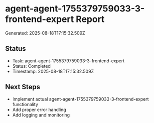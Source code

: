 # agent-agent-1755379759033-3-frontend-expert Report

Generated: 2025-08-18T17:15:32.509Z

## Status
- Task: agent-agent-1755379759033-3-frontend-expert
- Status: Completed
- Timestamp: 2025-08-18T17:15:32.509Z

## Next Steps
- Implement actual agent-agent-1755379759033-3-frontend-expert functionality
- Add proper error handling
- Add logging and monitoring
